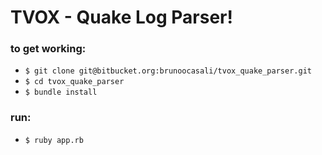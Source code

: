 # TVOX - Quake Log Parser!


### to get working:

- `$ git clone git@bitbucket.org:brunoocasali/tvox_quake_parser.git`
- `$ cd tvox_quake_parser`
- `$ bundle install`

### run:

- `$ ruby app.rb`
